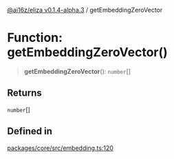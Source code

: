 [@ai16z/eliza v0.1.4-alpha.3](../index.md) / getEmbeddingZeroVector

# Function: getEmbeddingZeroVector()

> **getEmbeddingZeroVector**(): `number`[]

## Returns

`number`[]

## Defined in

[packages/core/src/embedding.ts:120](https://github.com/Faizshariff/ai-agent-cognitivedriftt/blob/main/packages/core/src/embedding.ts#L120)
